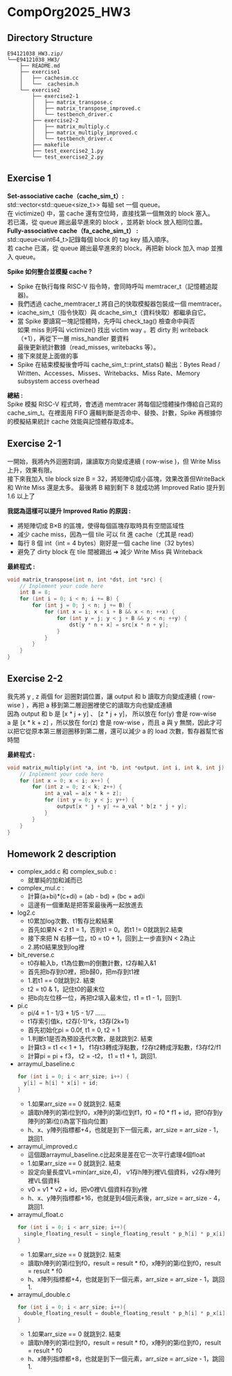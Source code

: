 # CompOrg2025_HW3

## Directory Structure
```
E94121038_HW3.zip/
└──E94121038_HW3/
    ├── README.md
    ├── exercise1
    │   ├── cachesim.cc
    │   └──  cachesim.h
    └── exercise2
        ├── exercise2-1
        │   ├── matrix_transpose.c
        │   ├── matrix_transpose_improved.c
        │   └── testbench_driver.c
        ├── exercise2-2
        │   ├── matrix_multiply.c
        │   ├── matrix_multiply_improved.c
        │   └── testbench_driver.c
        ├── makefile
        ├── test_exercise2_1.py
        └── test_exercise2_2.py
```
## Exercise 1 
**Set-associative cache（cache_sim_t）:**  
std::vector<std::queue<size_t>> 每組 set 一個 queue。  
在 victimize() 中，當 cache 還有空位時，直接找第一個無效的 block 塞入。  
若已滿，從 queue 踢出最早進來的 block ，並將新 block 放入相同位置。  
**Fully-associative cache（fa_cache_sim_t） :**  
std::queue<uint64_t>記錄每個 block 的 tag key 插入順序。  
若 cache 已滿，從 queue 踢出最早進來的 block，再把新 block 加入 map 並推入 queue。

**Spike 如何整合並模擬 cache ?**  
- Spike 在執行每條 RISC-V 指令時，會同時呼叫 memtracer_t（記憶體追蹤器)。    
- 我們透過 cache_memtracer_t 將自己的快取模擬器包裝成一個 memtracer。  
- icache_sim_t（指令快取）與 dcache_sim_t（資料快取）都繼承自它。  
- 當 Spike 要讀寫一塊記憶體時，先呼叫 check_tag() 檢查命中與否  
如果 miss 則呼叫 victimize() 找出 victim way 。若 dirty 則 writeback（+1），再從下一層 miss_handler 要資料  
最後更新統計數據（read_misses, writebacks 等）。
- 接下來就是上面做的事
- Spike 在結束模擬後會呼叫 cache_sim_t::print_stats()
輸出：Bytes Read / Written、Accesses、Misses、Writebacks、Miss Rate、Memory subsystem access overhead

**總結 :**  
Spike 模擬 RISC-V 程式時，會透過 memtracer 將每個記憶體操作傳給自己寫的 cache_sim_t。在裡面用 FIFO 邏輯判斷是否命中、替換、計數，Spike 再根據你的模擬結果統計 cache 效能與記憶體存取成本。  
## Exercise 2-1
一開始，我將內外迴圈對調，讓讀取方向變成連續 ( row-wise )，但 Write Miss 上升，效果有限。  
接下來我加入 tile block size B = 32，將矩陣切成小區塊，效果改善但WriteBack 和 Write Miss 還是太多。
最後將 B 縮到剩下 8 就成功將 Improved Ratio 提升到 1.6 以上了   

**我認為這樣可以提升 Improved Ratio 的原因 :**  
- 將矩陣切成 B×B 的區塊，使得每個區塊存取時具有空間區域性
- 减少 cache miss，因為一個 tile 可以 fit 進 cache（尤其是 read）
- 每行 8 個 int（int = 4 bytes）剛好是一個 cache line（32 bytes）
- 避免了 dirty block 在 tile 間被踢出 ➜ 減少 Write Miss 與 Writeback

**最終程式 :**
```c
void matrix_transpose(int n, int *dst, int *src) {
    // Inplement your code here
    int B = 8;
    for (int i = 0; i < n; i += B) {
        for (int j = 0; j < n; j += B) {
            for (int x = i; x < i + B && x < n; ++x) {
                for (int y = j; y < j + B && y < n; ++y) {
                    dst[y * n + x] = src[x * n + y];
                }
            }
        }
    }
}
```

## Exercise 2-2
我先將 y , z 兩個 for 迴圈對調位置，讓 output 和 b 讀取方向變成連續 ( row-wise ) ，再把 a 移到第二層迴圈裡使它的讀取方向也變成連續  
因為 output 和 b 是 [x * j + y] 、 [z * j + y]， 所以放在 for(y) 會是 row-wise  
a 是 [x * k + z] ，所以放在 for(z) 會是 row-wise ，而且 a 與 y 無關，因此才可以把它從原本第三層迴圈移到第二層，還可以減少 a 的 load 次數，暫存器幫忙省時間

**最終程式 :**
```c
void matrix_multiply(int *a, int *b, int *output, int i, int k, int j) {
    // Inplement your code here
    for (int x = 0; x < i; x++) {
        for (int z = 0; z < k; z++) {
            int a_val = a[x * k + z];
            for (int y = 0; y < j; y++) {
                output[x * j + y] += a_val * b[z * j + y]; 
            }
        }
    }
}
```

## Homework 2 description

- complex_add.c 和 complex_sub.c :
    - 就單純的加和減而已
- complex_mul.c :
    - 計算(a+bi)*(c+di) = (ab - bd) + (bc + ad)i
    - 這邊有一個重點是把答案最後再一起放進去
- log2.c
    - t0累加log次數、t1暫存比較結果
    - 首先如果N < 2 t1 = 1，否則t1 = 0。若t1 != 0就跳到2.結束
    - 接下來把 N 右移一位，t0 = t0 + 1，回到上一步直到N < 2為止
    - 2.將t0結果放到log裡
- bit_reverse.c
    - t0存輸入b，t1為位數m的倒數計數，t2存輸入&1
    - 首先把b存到t0裡，把b歸0，把m存到t1裡
    - 1.若t1 == 0就跳到2. 結束
    - t2 = t0 & 1，記住t0的最末位
    - 把b向左位移一位，再把t2填入最末位，t1 = t1 - 1，回到1.
- pi.c
    - pi/4 = 1 - 1/3 + 1/5 - 1/7 ......
    - t1存索引值k，t2存(-1)^k，t3存(2k+1)
    - 首先初始化pi = 0.0f, t1 = 0, t2 = 1
    - 1.判斷t1是否為預設迭代次數，是就跳到2. 結束
    - 計算t3 = t1 << 1 + 1， f1存t3轉成浮點數，f2存t2轉成浮點數，f3存f2/f1
    - 計算pi = pi + f3， t2 = -t2， t1 = t1 + 1，跳回1.
- arraymul_baseline.c
  ```c
  for (int i = 0; i < arr_size; i++) {
    y[i] = h[i] * x[i] + id;
  }
  ```
    - 1.如果arr_size == 0 就跳到2. 結束
    - 讀取h陣列的第i位到f0，x陣列的第i位到f1，f0 = f0 * f1 + id，把f0存到y陣列的第i位(i為當下指向位置)
    - h、x、y陣列指標都+4，也就是到下一個元素，arr_size = arr_size - 1，跳回1.
- arraymul_improved.c
    - 這個跟arraymul_baseline.c比起來是差在它一次平行處理4個float
    - 1.如果arr_size == 0 就跳到2. 結束
    - 設定向量長度VL=min(arr_size,4)， v1存h陣列裡VL個資料，v2存x陣列裡VL個資料
    - v0 = v1 * v2 + id，把v0裡VL個資料存到y裡
    - h、x、y陣列指標都+16，也就是到4個元素後，arr_size = arr_size - 4，跳回1.
- arraymul_float.c
  ```c
  for (int i = 0; i < arr_size; i++){
    single_floating_result = single_floating_result * p_h[i] * p_x[i];
  }
  ```
    - 1.如果arr_size == 0 就跳到2. 結束
    - 讀取h陣列的第i位到f0，result = result * f0，x陣列的第i位到f0，result = result * f0
    - h、x陣列指標都+4，也就是到下一個元素，arr_size = arr_size - 1，跳回1.
- arraymul_double.c
  ```c
  for (int i = 0; i < arr_size; i++){
    double_floating_result = double_floating_result * p_h[i] * p_x[i];
  }
  ```
    - 1.如果arr_size == 0 就跳到2. 結束
    - 讀取h陣列的第i位到f0，result = result * f0，x陣列的第i位到f0，result = result * f0
    - h、x陣列指標都+8，也就是到下一個元素，arr_size = arr_size - 1，跳回1.
